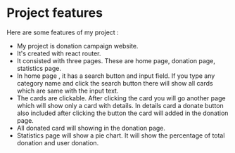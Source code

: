 # Project features

Here are some features of my project :

- My project is donation campaign website. 
- It's created with react router.
- It consisted with three pages. These are home page, donation page, statistics page.
- In home page , it has a search button and input field. If you type any category name and click the search button there will show all cards which are same with the input text.
- The cards are clickable. After clicking the card you will go another page which will show only a card with details. In details card a donate button also included after clicking the button the card will added in the donation page.
- All donated card will showing in the donation page.
- Statistics page will show a pie chart. It will show the percentage of total donation and user donation. 

